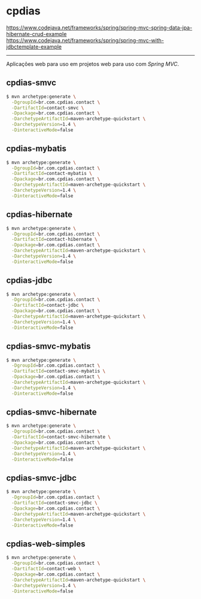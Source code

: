 # cpdias
https://www.codejava.net/frameworks/spring/spring-mvc-spring-data-jpa-hibernate-crud-example
https://www.codejava.net/frameworks/spring/spring-mvc-with-jdbctemplate-example

------------
Aplicações web para uso em projetos web para uso com _Spring MVC_.

## cpdias-smvc
```sh
$ mvn archetype:generate \
  -DgroupId=br.com.cpdias.contact \
  -DartifactId=contact-smvc \
  -Dpackage=br.com.cpdias.contact \
  -DarchetypeArtifactId=maven-archetype-quickstart \
  -DarchetypeVersion=1.4 \
  -DinteractiveMode=false
```


## cpdias-mybatis
```sh
$ mvn archetype:generate \
  -DgroupId=br.com.cpdias.contact \
  -DartifactId=contact-mybatis \
  -Dpackage=br.com.cpdias.contact \
  -DarchetypeArtifactId=maven-archetype-quickstart \
  -DarchetypeVersion=1.4 \
  -DinteractiveMode=false
```

## cpdias-hibernate
```sh
$ mvn archetype:generate \
  -DgroupId=br.com.cpdias.contact \
  -DartifactId=contact-hibernate \
  -Dpackage=br.com.cpdias.contact \
  -DarchetypeArtifactId=maven-archetype-quickstart \
  -DarchetypeVersion=1.4 \
  -DinteractiveMode=false
```

## cpdias-jdbc
```sh
$ mvn archetype:generate \
  -DgroupId=br.com.cpdias.contact \
  -DartifactId=contact-jdbc \
  -Dpackage=br.com.cpdias.contact \
  -DarchetypeArtifactId=maven-archetype-quickstart \
  -DarchetypeVersion=1.4 \
  -DinteractiveMode=false
```



## cpdias-smvc-mybatis
```sh
$ mvn archetype:generate \
  -DgroupId=br.com.cpdias.contact \
  -DartifactId=contact-smvc-mybatis \
  -Dpackage=br.com.cpdias.contact \
  -DarchetypeArtifactId=maven-archetype-quickstart \
  -DarchetypeVersion=1.4 \
  -DinteractiveMode=false
```

## cpdias-smvc-hibernate
```sh
$ mvn archetype:generate \
  -DgroupId=br.com.cpdias.contact \
  -DartifactId=contact-smvc-hibernate \
  -Dpackage=br.com.cpdias.contact \
  -DarchetypeArtifactId=maven-archetype-quickstart \
  -DarchetypeVersion=1.4 \
  -DinteractiveMode=false
```

## cpdias-smvc-jdbc
```sh
$ mvn archetype:generate \
  -DgroupId=br.com.cpdias.contact \
  -DartifactId=contact-smvc-jdbc \
  -Dpackage=br.com.cpdias.contact \
  -DarchetypeArtifactId=maven-archetype-quickstart \
  -DarchetypeVersion=1.4 \
  -DinteractiveMode=false
```

## cpdias-web-simples
```sh
$ mvn archetype:generate \
  -DgroupId=br.com.cpdias.contact \
  -DartifactId=contact-web \
  -Dpackage=br.com.cpdias.contact \
  -DarchetypeArtifactId=maven-archetype-quickstart \
  -DarchetypeVersion=1.4 \
  -DinteractiveMode=false
```
